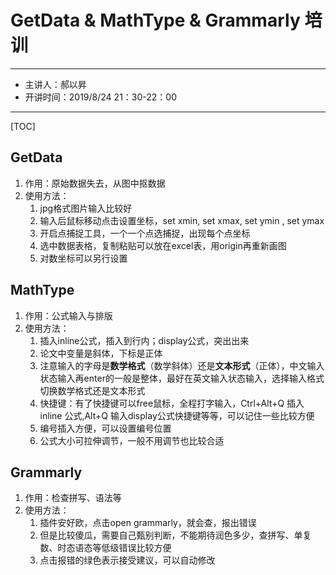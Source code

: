 # GetData & MathType & Grammarly 培训
---
- 主讲人：郝以昇
- 开讲时间：2019/8/24 21：30-22：00
---

[TOC]

## GetData
1. 作用：原始数据失去，从图中抠数据
2. 使用方法：
   1. jpg格式图片输入比较好
   2. 输入后鼠标移动点击设置坐标，set xmin, set xmax, set ymin , set ymax
   3. 开启点捕捉工具，一个一个点选捕捉，出现每个点坐标
   4. 选中数据表格，复制粘贴可以放在excel表，用origin再重新画图
   5. 对数坐标可以另行设置
## MathType
1. 作用：公式输入与排版
2. 使用方法：
   1. 插入inline公式，插入到行内；display公式，突出出来
   2. 论文中变量是斜体，下标是正体
   3. 注意输入的字母是**数学格式**（数学斜体）还是**文本形式**（正体），中文输入状态输入再enter的一般是整体，最好在英文输入状态输入，选择输入格式切换数学格式还是文本形式
   4. 快捷键：有了快捷键可以free鼠标，全程打字输入，Ctrl+Alt+Q 插入inline 公式,Alt+Q 输入display公式快捷键等等，可以记住一些比较方便
   5. 编号插入方便，可以设置编号位置
   6. 公式大小可拉伸调节，一般不用调节也比较合适
## Grammarly
1. 作用：检查拼写、语法等
2. 使用方法：
   1. 插件安好欧，点击open grammarly，就会查，报出错误
   2. 但是比较傻瓜，需要自己甄别判断，不能期待润色多少，查拼写、单复数、时态语态等低级错误比较方便
   3. 点击报错的绿色表示接受建议，可以自动修改
